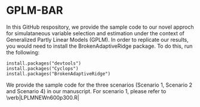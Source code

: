 # GPLM-BAR

In this GitHub respository, we provide the sample code to our novel approch for simulataneous variable selection and estimation under the context of Generalized Partly Linear Models (GPLM). In order to replicate our results, you would need to install the BrokenAdaptiveRidge package. To do this, run the following:

```{R}
install.packages("devtools")
install.packages("Cyclops")
install.packages("BrokenAdaptiveRidge")
```

We provide the sample code for the three scenarios (Scenario 1, Scenario 2 and Scenario 4) in our manuscript. For scenario 1, please refer to \verb|LPLMNEWn600p300.R|
